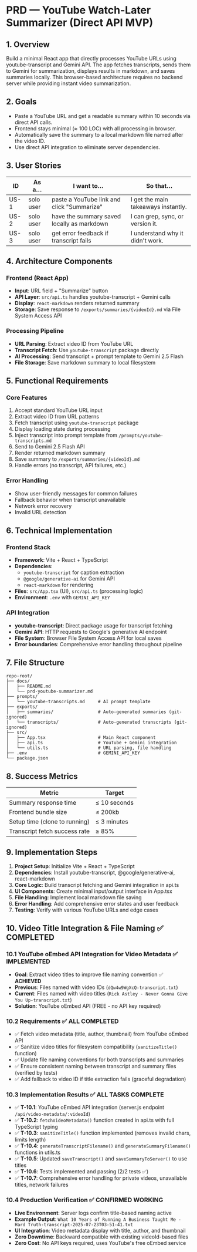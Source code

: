 # PRD — YouTube Watch-Later Summarizer (Direct API MVP)

## 1. Overview
Build a minimal React app that directly processes YouTube URLs using youtube-transcript and Gemini API. The app fetches transcripts, sends them to Gemini for summarization, displays results in markdown, and saves summaries locally. This browser-based architecture requires no backend server while providing instant video summarization.

## 2. Goals
- Paste a YouTube URL and get a readable summary within 10 seconds via direct API calls.
- Frontend stays minimal (≈ 100 LOC) with all processing in browser.
- Automatically save the summary to a local markdown file named after the video ID.
- Use direct API integration to eliminate server dependencies.

## 3. User Stories
| ID   | As a…      | I want to…                                   | So that…                            |
|------|------------|----------------------------------------------|-------------------------------------|
| US-1 | solo user  | paste a YouTube link and click "Summarize"   | I get the main takeaways instantly. |
| US-2 | solo user  | have the summary saved locally as markdown   | I can grep, sync, or version it.    |
| US-3 | solo user  | get error feedback if transcript fails       | I understand why it didn't work.    |

## 4. Architecture Components

### Frontend (React App)
- **Input**: URL field + "Summarize" button
- **API Layer**: `src/api.ts` handles youtube-transcript + Gemini calls
- **Display**: `react-markdown` renders returned summary
- **Storage**: Save response to `/exports/summaries/{videoId}.md` via File System Access API

### Processing Pipeline
- **URL Parsing**: Extract video ID from YouTube URL
- **Transcript Fetch**: Use `youtube-transcript` package directly
- **AI Processing**: Send transcript + prompt template to Gemini 2.5 Flash
- **File Storage**: Save markdown summary to local filesystem

## 5. Functional Requirements

### Core Features
1. Accept standard YouTube URL input
2. Extract video ID from URL patterns
3. Fetch transcript using `youtube-transcript` package
4. Display loading state during processing
5. Inject transcript into prompt template from `/prompts/youtube-transcripts.md`
6. Send to Gemini 2.5 Flash API
7. Render returned markdown summary
8. Save summary to `/exports/summaries/{videoId}.md`
9. Handle errors (no transcript, API failures, etc.)

### Error Handling
- Show user-friendly messages for common failures
- Fallback behavior when transcript unavailable
- Network error recovery
- Invalid URL detection

## 6. Technical Implementation

### Frontend Stack
- **Framework**: Vite + React + TypeScript
- **Dependencies**: 
  - `youtube-transcript` for caption extraction
  - `@google/generative-ai` for Gemini API
  - `react-markdown` for rendering
- **Files**: `src/App.tsx` (UI), `src/api.ts` (processing logic)
- **Environment**: `.env` with `GEMINI_API_KEY`

### API Integration
- **youtube-transcript**: Direct package usage for transcript fetching
- **Gemini API**: HTTP requests to Google's generative AI endpoint
- **File System**: Browser File System Access API for local saves
- **Error boundaries**: Comprehensive error handling throughout pipeline

## 7. File Structure
```
repo-root/
├── docs/
│   ├── README.md
│   └── prd-youtube-summarizer.md
├── prompts/
│   └── youtube-transcripts.md     # AI prompt template
├── exports/
│   ├── summaries/                 # Auto-generated summaries (git-ignored)
│   └── transcripts/               # Auto-generated transcripts (git-ignored)
├── src/
│   ├── App.tsx                    # Main React component
│   ├── api.ts                     # YouTube + Gemini integration
│   └── utils.ts                   # URL parsing, file handling
├── .env                           # GEMINI_API_KEY
└── package.json
```

## 8. Success Metrics
| Metric                         | Target      |
|--------------------------------|-------------|
| Summary response time          | ≤ 10 seconds|
| Frontend bundle size           | ≤ 200kb     |
| Setup time (clone to running)  | ≤ 3 minutes |
| Transcript fetch success rate  | ≥ 85%       |

## 9. Implementation Steps
1. **Project Setup**: Initialize Vite + React + TypeScript
2. **Dependencies**: Install youtube-transcript, @google/generative-ai, react-markdown
3. **Core Logic**: Build transcript fetching and Gemini integration in api.ts
4. **UI Components**: Create minimal input/output interface in App.tsx
5. **File Handling**: Implement local markdown file saving
6. **Error Handling**: Add comprehensive error states and user feedback
7. **Testing**: Verify with various YouTube URLs and edge cases

## 10. Video Title Integration & File Naming ✅ **COMPLETED**

### 10.1 YouTube oEmbed API Integration for Video Metadata ✅ **IMPLEMENTED**
- **Goal**: Extract video titles to improve file naming convention ✅ **ACHIEVED**
- **Previous**: Files named with video IDs (`dQw4w9WgXcQ-transcript.txt`)
- **Current**: Files named with video titles (`Rick Astley - Never Gonna Give You Up-transcript.txt`)
- **Solution**: YouTube oEmbed API (FREE - no API key required)

### 10.2 Requirements ✅ **ALL COMPLETED**
- ✅ Fetch video metadata (title, author, thumbnail) from YouTube oEmbed API
- ✅ Sanitize video titles for filesystem compatibility (`sanitizeTitle()` function)
- ✅ Update file naming conventions for both transcripts and summaries
- ✅ Ensure consistent naming between transcript and summary files (verified by tests)
- ✅ Add fallback to video ID if title extraction fails (graceful degradation)

### 10.3 Implementation Results ✅ **ALL TASKS COMPLETE**
- ✅ **T-10.1**: YouTube oEmbed API integration (server.js endpoint `/api/video-metadata/:videoId`)
- ✅ **T-10.2**: `fetchVideoMetadata()` function created in api.ts with full TypeScript typing
- ✅ **T-10.3**: `sanitizeTitle()` function implemented (removes invalid chars, limits length)
- ✅ **T-10.4**: `generateTranscriptFilename()` and `generateSummaryFilename()` functions in utils.ts
- ✅ **T-10.5**: Updated `saveTranscript()` and `saveSummaryToServer()` to use titles
- ✅ **T-10.6**: Tests implemented and passing (2/2 tests ✅)
- ✅ **T-10.7**: Comprehensive error handling for private videos, unavailable titles, network failures

### 10.4 Production Verification ✅ **CONFIRMED WORKING**
- **Live Environment**: Server logs confirm title-based naming active
- **Example Output**: `What 10 Years of Running A Business Taught Me - Hard Truth-transcript-2025-07-23T03-51-41.txt`
- **UI Integration**: Video metadata display with title, author, and thumbnail
- **Zero Downtime**: Backward compatible with existing videoId-based files
- **Zero Cost**: No API keys required, uses YouTube's free oEmbed service
